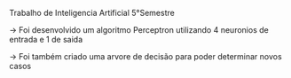 Trabalho de Inteligencia Artificial 5°Semestre

-> Foi desenvolvido um algoritmo Perceptron utilizando 4 neuronios de entrada e 1 de saida

-> Foi também criado uma arvore de decisão para poder determinar novos casos
